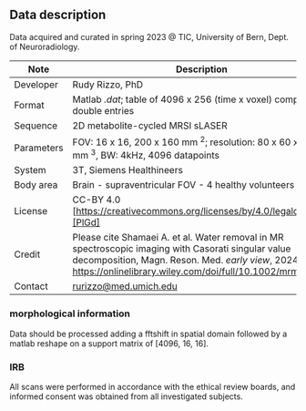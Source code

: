 ## Data description

Data acquired and curated in spring 2023 @ TIC, University of Bern, Dept. of Neuroradiology.

| Note | Description |
| ------ | ------ |
| Developer | Rudy Rizzo, PhD |
| Format | Matlab _.dat_; table of 4096 x 256 (time x voxel) complex double entries |
| Sequence | 2D metabolite-cycled MRSI sLASER |
| Parameters | FOV: 16 x 16, 200 x 160 mm $^2$; resolution: 80 x 60 x 15 mm $^3$, BW: 4kHz, 4096 datapoints|
|System| 3T, Siemens Healthineers|
| Body area | Brain - supraventricular FOV - 4 healthy volunteers|
| License | CC-BY 4.0 [https://creativecommons.org/licenses/by/4.0/legalcode][PlGd]|
| Credit| Please cite Shamaei A. et al. Water removal in MR spectroscopic imaging with Casorati singular value decomposition, Magn. Reson. Med. _early view_, 2024, https://onlinelibrary.wiley.com/doi/full/10.1002/mrm.29959 |
|Contact| rurizzo@med.umich.edu|


### morphological information
Data should be processed adding a fftshift in spatial domain followed by a matlab reshape on a support matrix of [4096, 16, 16]. 

### IRB
All scans were performed in accordance with the ethical review boards, and informed consent was obtained from all investigated subjects.
